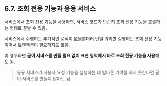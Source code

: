 ## 6.7. 조회 전용 기능과 응용 서비스

서비스에서 조회 전용 기능을 사용하면, 서비스 코드가 단순히 조회 전용 기능을 호출하는 형태로 끝날 수 있음.

서비스에서 수행하는 추가적인 로직이 없을뿐더러 단일 쿼리만 실행하는 조회 전용 기능이어서 트랜잭션이 필요하지도 않음.

이 경우라면 **굳이 서비스를 만들 필요 없이 표현 영역에서 바로 조회 전용 기능을 사용**해도 됨.

> 응용 서비스가 사용자 요청 기능을 실행하는 데 별다른 기여를 하지 못한다면 굳이 서비스를 만들지 않아도 됨.